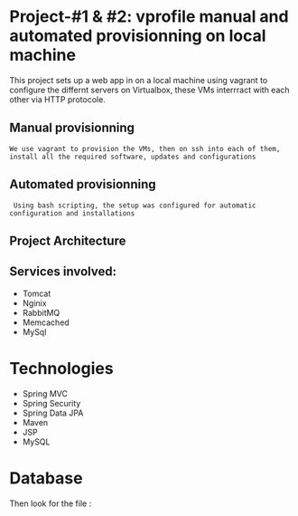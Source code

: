 # Project-#1 & #2: vprofile manual and automated provisionning on local machine
  This project sets up a web app in on a local machine using vagrant to configure the differnt servers on Virtualbox, these VMs interrract with each other via HTTP protocole. 
  ## Manual provisionning
    We use vagrant to provision the VMs, then on ssh into each of them, install all the required software, updates and configurations
  ## Automated provisionning
     Using bash scripting, the setup was configured for automatic configuration and installations
  ## Project Architecture

  
## Services involved: 
  - Tomcat
  - Nginix
  - RabbitMQ
  - Memcached
  - MySql
    
# Technologies 
- Spring MVC
- Spring Security
- Spring Data JPA
- Maven
- JSP
- MySQL
# Database

Then look for the file :



